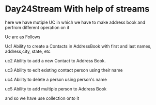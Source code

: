 # Day24Stream With help of streams


here we have mutiple UC in which we have to make address book and perfrom different operation on it 


Uc are as Follows

Uc1   Ability to create a Contacts in AddressBook with first and last names, address,city, state, etc


uc2 Ability to add a new Contact to Address Book.


uc3  Ability to edit existing contact person using their name



uc4  Ability to delete a person using person's name


uc5 Ability to add multiple person to Address Book


and so we have use collection onto it
